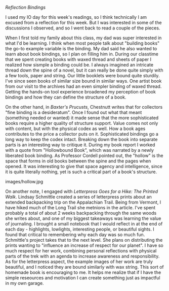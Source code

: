 _Reflection Bindings_

I used my IO day for this week's readings, so I think technically I am excused from a reflection for this week. But I was interested in 
some of the discussions I observed, and so I went back to read a couple of the pieces.

When I first told my family about this class, my dad was super interested in what I'd be learning. I think when most people talk about 
"building books" the go-to example variable is the binding. My dad said he also wanted to learn about book bindings, so I plan on filling 
him in. During our classtime that we spent creating books with waxed thread and sheets of paper I realized how sismple a binding could be. 
I always imagined an intricate thread down the spine of a novel, but it can really be done quite simply with a few tools, paper and 
string. Our little booklets were bound quite sturdily. I've since seen books of similar size bound in similar ways. One artist book from 
our visit to the archives had an even simpler binding of waxed thread. Getting the hands-on tool experience broadened my perception of 
book bindings and how they can define the structure of a book.

On the other hand, in *Baxter's Prucusts*, Chestnutt writes that for collectors "fine binding is a desideratum". Once I found out what that 
meant (something needed or wanted) it made sense that the more sophisticated books require a higher quality of structure support. Value 
comes not only with content, but with the physical codex as well. How a book ages contributes to the price a collector puts on it. 
Sophisticated bindings go a long way to keep the codex intact. Breaking down the book into separate parts is an interesting way to critique
it. During my book report I worked with a quote from "Hollowbound Book", which was narrated by a newly liberated book binding. As Professor
Cordell pointed out, the "hollow" is the space that forms in old books between the spine and the pages when opened. It was interesting to 
give that space agency and intelligence, since it is quite literally nothing, yet is such a critical part of a book's structure.

images/hollow.jpg

On another note, I engaged with *Letterpress Goes for a Hike: The Printed Walk*. Lindsay Schmittle created a series of letterpress prints 
about an extended backpacking trip on the Appalachian Trail. Being from Vermont, I have hiked much of the Long Trail she metnions in the 
article. I've spent probably a total of about 2 weeks backpacking through the same woods she writes about, and one of my biggest takeaways 
was learning the value of journaling. I brought a small notebook that I would reflect in at the end of each day - highlights, lowlights, 
interesting people, or beautiful sights. I found that critical to remembering why each day was so much fun. Schmittle's project takes that 
to the next level. She plans on distributing the prints wanting to "influence an increase of respect for our planet". I have so much 
respect for her work, combining personal reflections with physical parts of the trek with an agenda to increase awareness and 
responsibility. As for the letterpress aspect, the example images of her work are truly beautiful, and I noticed they are bound similarly 
with wax string. This sort of homemade book is encouraging to me. It helps me realize that if I have the simple reseources and motivation 
I can create something just as impactful in my own garage.
